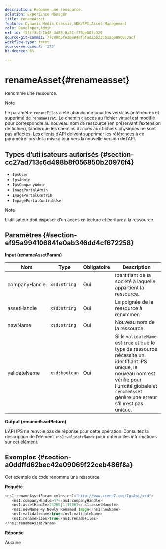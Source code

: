 ```yaml
---
description: Renomme une ressource.
solution: Experience Manager
title: renameAsset
feature: Dynamic Media Classic,SDK/API,Asset Management
role: Developer,Admin
exl-id: f3fff3c1-1b48-4d86-8a81-f75be00fc329
source-git-commit: 77c88d5fe20e048f6fad2bb23cb1abe090793acf
workflow-type: tm+mt
source-wordcount: '173'
ht-degree: 6%

---
```


# renameAsset{#renameasset}

Renomme une ressource.

>[!NOTE]
>
>Le paramètre `renameFiles` a été abandonné pour les versions antérieures et supprimé de `renameAsset`. Le chemin d’accès au fichier virtuel est modifié pour correspondre au nouveau nom de ressource (en préservant l’extension de fichier), tandis que les chemins d’accès aux fichiers physiques ne sont pas affectés. Les clients d’API doivent supprimer les références à ce paramètre lors de la mise à jour vers la nouvelle version de l’API.

## Types d’utilisateurs autorisés {#section-cc27ad713c6d498b8f056850b20976f4}

* `IpsUser`
* `IpsAdmin`
* `IpsCompanyAdmin`
* `ImagePortalAdmin`
* `ImagePortalContrib`
* `ImpagePortalContribUser`

>[!NOTE]
>
>L’utilisateur doit disposer d’un accès en lecture et écriture à la ressource.

## Paramètres {#section-ef95a994106841e0ab346dd4cf672258}

**Input (renameAssetParam)**

| Nom | Type | Obligatoire | Description |
|---|---|---|---|
| companyHandle | `xsd:string` | Oui | Identifiant de la société à laquelle appartient la ressource. |
| assetHandle | `xsd:string` | Oui | La poignée de la ressource à renommer. |
| newName | `xsd:string` | Oui | Nouveau nom de la ressource. |
| validateName | `xsd:boolean` | Oui | Si le `validateName` est `true` et que le type de ressource nécessite un identifiant IPS unique, le nouveau nom est vérifié pour l’unicité globale et `renameAsset` génère une erreur s’il n’est pas unique. |

**Output (renameAssetReturn)**

L’API IPS ne renvoie pas de réponse pour cette opération. Consultez la description de l’élément `<ns1:validateName>` pour obtenir des informations sur cet élément.

## Exemples {#section-a0ddffd62bec42e09069f22ceb486f8a}

Cet exemple de code renomme une ressource

**Requête**

```java
<ns1:renameAssetParam xmlns:ns1="http://www.scene7.com/IpsApi/xsd">
   <ns1:companyHandle>47</ns1:companyHandle>
   <ns1:assetHandle>24265|1|17061</ns1:assetHandle>
   <ns1:newName>My Newly Renamed Image</ns1:newName>
   <ns1:validateName>true</ns1:validateName>
   <ns1:renameFiles>true</ns1:renameFiles>
</ns1:renameAssetParam>
```

**Réponse**

Aucune
